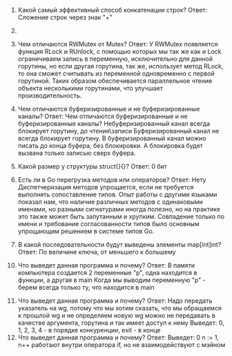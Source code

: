 1) Какой самый эффективный способ конкатенации строк?
Ответ:
Сложение строк через знак "+"

2)

3) Чем отличаются RWMutex от Mutex?
Ответ:
У RWMutex появляется функция RLock и RUnlock, с помощью которых мы так же как и Lock ограничиваем запись в переменную, исключительно для данной горутины, но если другая горутина, так же, использует метод RLock, то она сможет считывать из переменной одновременно с первой горутиной.
Таких образом обеспечивается параллельное чтение объекта несколькими горутинами, что улучшает производительность.

4) Чем отличаются буферизированные и не буферизированные каналы?
Ответ:
Чем отличаются буферизированные и не буферизированные каналы? Небуферизированный канал всегда блокирует горутину, до чтения\записи Буферизированный канал не всегда блокирует горутину. В буферизированный канал можно писать до конца буфера, без блокировки. А блокировка будет вызвана только записью сверх буфера.

5) Какой размер у структуры struct{}{}?
Ответ: 0 бит

7) Есть ли в Go перегрузка методов или операторов?
Ответ: Нету
Диспетчеризация методов упрощается, если не требуется выполнять сопоставление типов. Опыт работы с другими языками показал нам, что наличие различных методов с одинаковыми именами, но разными сигнатурами иногда полезно, но на практике это также может быть запутанным и хрупким. Совпадение только по имени и требование согласованности типов было основным упрощающим решением в системе типов Go.

7) В какой последовательности будут выведены элементы map[int]int?
Ответ:
По величине ключа, от меньшего к большему

10. Что выведет данная программа и почему? 
Ответ:
В памяти компьютера создается 2 переменные "p", одна находится в функции, а другая в main
Когда мы выводим переменную "p" - берем всегда только ту, что находится в main

11) Что выведет данная программа и почему? 
Ответ:
Надо передать указатель на wg, потому что мы хотим сказать, что мы обращаемся к прошлой wg и не определяем новую
wg можно не передавать в качестве аргумента, горутина и так имеет доступ к нему
Выведет: 0, 1, 2, 3, 4 - в порядке конкуренции, exit - в конце
12) Что выведет данная программа и почему?
Ответ:
Выведет: 0
n := 1, n++  работают внутри оператора if, но не взаимодействуют с мэйном

